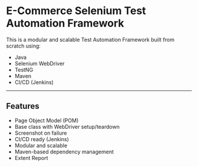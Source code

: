 E-Commerce Selenium Test Automation Framework
==================================

This is a modular and scalable Test Automation Framework built from scratch using:
- Java
- Selenium WebDriver
- TestNG
- Maven
- CI/CD (Jenkins)


----------------------------------
Features
----------------------------------

- Page Object Model (POM)
- Base class with WebDriver setup/teardown
- Screenshot on failure
- CI/CD ready (Jenkins)
- Modular and scalable
- Maven-based dependency management
- Extent Report


